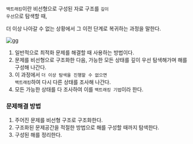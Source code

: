 <code>백트래킹</code>이란 비선형으로 구성된 자료 구조를 <code>깊이 우선</code>으로 탐색할 때, 

더 이상 나아갈 수 없는 상황에서 그 이전 단계로 복귀하는 과정을 말한다.

![gg](https://github.com/in-ch/practice_coding_test/assets/49556566/5238b6e1-8108-4281-a475-89c7bec407b7)

1. 일반적으로 최적화 문제를 해결할 때 사용하는 방법이다.
2. 문제를 비선형으로 구조화한 다음, 가능한 모든 상태를 깊이 우선 탐색해가며 해를 구성해 나간다.
3. 이 과정에서 <code>더 이상 탐색을 진행할 수 없으면 백트래킹</code>하여 다시 다른 상태를 조사해 나간다.
4. 모든 가능한 상태를 다 조사하여 이를 <code>백트래킹 기법</code>이라 한다.

### 문제해결 방법

1. 주어진 문제를 비선형 구조로 구조화한다.
2. 구조화된 문제공간을 적절한 방법으로 해를 구성할 때까지 탐색한다.
3. 구성된 해를 정리한다.